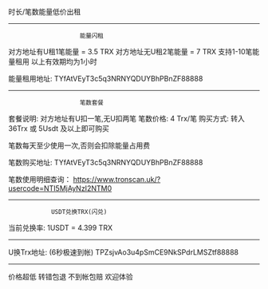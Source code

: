 时长/笔数能量低价出租
*************************
                        能量闪租
对方地址有U租1笔能量 = 3.5 TRX
对方地址无U租2笔能量 = 7 TRX
支持1-10笔能量租用
以上有效期均为1小时

能量租用地址: 
TYfAtVEyT3c5q3NRNYQDUYBhPBnZF88888

*************************
                        笔数套餐
套餐说明: 对方地址有U扣一笔,无U扣两笔
笔数价格: 4 Trx/笔
购买方式: 转入 36Trx 或 5Usdt 及以上即可购买

笔数每天至少使用一次,否则会扣除能量占用费

笔数购买地址: 
TYfAtVEyT3c5q3NRNYQDUYBhPBnZF88888

笔数使用明细查询：
https://www.tronscan.uk/?usercode=NTI5MjAyNzI2NTM0

*************************
                USDT兑换TRX(闪兑)
当前兑换率: 1USDT = 4.399 TRX
*************************

U换Trx地址: (6秒极速到帐)
TPZsjvAo3u4pSmCE9NkSPdrLMSZtf88888

*************************
价格超低 转错包退 不到帐包赔 欢迎体验
